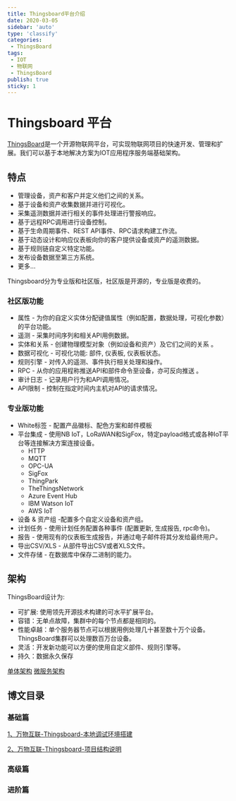 ```yaml
---
title: Thingsboard平台介绍
date: 2020-03-05
sidebar: 'auto'
type: 'classify'
categories:
 - ThingsBoard
tags:
 - IOT
 - 物联网
 - ThingsBoard
publish: true
sticky: 1
---
```


# Thingsboard 平台

[ThingsBoard](https://thingsboard.io/)是一个开源物联网平台，可实现物联网项目的快速开发、管理和扩展。我们可以基于本地解决方案为IOT应用程序服务端基础架构。

## 特点

- 管理设备，资产和客户并定义他们之间的关系。
- 基于设备和资产收集数据并进行可视化。
- 采集遥测数据并进行相关的事件处理进行警报响应。
- 基于远程RPC调用进行设备控制。
- 基于生命周期事件、REST API事件、RPC请求构建工作流。
- 基于动态设计和响应仪表板向你的客户提供设备或资产的遥测数据。
- 基于规则链自定义特定功能。
- 发布设备数据至第三方系统。
- 更多…

Thingsboard分为专业版和社区版，社区版是开源的，专业版是收费的。

### 社区版功能

- 属性 - 为你的自定义实体分配键值属性（例如配置，数据处理，可视化参数）的平台功能。
- 遥测 - 采集时间序列和相关API用例数据。
- 实体和关系 - 创建物理模型对象（例如设备和资产）及它们之间的关系 。
- 数据可视化 - 可视化功能: 部件, 仪表板, 仪表板状态。
- 规则引擎 - 对传入的遥测、事件执行相关处理和操作。
- RPC - 从你的应用程称推送API和部件命令至设备，亦可反向推送 。
- 审计日志 - 记录用户行为和API调用情况。
- API限制 - 控制在指定时间内主机对API的请求情况。

### 专业版功能

- White标签 - 配置产品徽标、配色方案和邮件模板
- 平台集成 - 使用NB IoT，LoRaWAN和SigFox，特定payload格式或各种IoT平台等连接解决方​​案连接设备。
    - HTTP
    - MQTT
    - OPC-UA
    - SigFox
    - ThingPark
    - TheThingsNetwork
    - Azure Event Hub
    - IBM Watson IoT
    - AWS IoT
- 设备 & 资产组 -配置多个自定义设备和资产组。
- 计划任务 - 使用计划任务配置各种事件 (配置更新, 生成报告, rpc命令)。
- 报告 - 使用现有的仪表板生成报告，并通过电子邮件将其分发给最终用户。
- 导出CSV/XLS - 从部件导出CSV或者XLS文件。
- 文件存储 - 在数据库中保存二进制的能力。

## 架构

ThingsBoard设计为:

- 可扩展: 使用领先开源技术构建的可水平扩展平台。
- 容错：无单点故障，集群中的每个节点都是相同的。
- 性能卓越：单个服务器节点可以根据用例处理几十甚至数十万个设备。ThingsBoard集群可以处理数百万台设备。
- 灵活：开发新功能可以方便的使用自定义部件、规则引擎等。
- 持久：数据永久保存

[单体架构](https://thingsboard.io/) [微服务架构](https://thingsboard.io/)

## 博文目录

### 基础篇

[1、万物互联-Thingsboard-本地调试环境搭建](1-thingsboadr-local-environment.md)

[2、万物互联-Thingsboard-项目结构说明](2-project-structure-description.md)

### 高级篇

### 进阶篇

